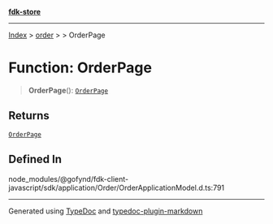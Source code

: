 [**fdk-store**](../../../README.md)
***

[Index](../../../API.md) > [order](../../README.md) > [<internal>](../README.md) > OrderPage

# Function: OrderPage

> **OrderPage**(): [`OrderPage`](../type-aliases/type-alias.OrderPage.md)

## Returns

[`OrderPage`](../type-aliases/type-alias.OrderPage.md)

## Defined In

node\_modules/@gofynd/fdk-client-javascript/sdk/application/Order/OrderApplicationModel.d.ts:791

***
Generated using [TypeDoc](https://typedoc.org/) and [typedoc-plugin-markdown](https://www.npmjs.com/package/typedoc-plugin-markdown)
